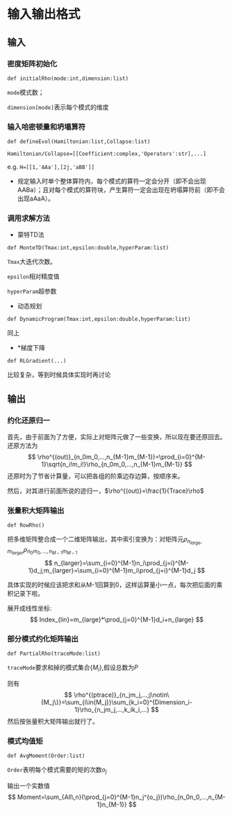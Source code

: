 # 输入输出格式

## 输入

### 密度矩阵初始化

``def initialRho(mode:int,dimension:list)``

``mode``模式数；

``dimension[mode]``表示每个模式的维度

### 输入哈密顿量和坍塌算符

``def defineEvol(Hamiltonian:list,Collapse:list)``

``Hamiltonian/Collapse=[[Coefficient:complex,'Operators':str],...]`` 

e.g. ``H=[[1,'AAa'],[2j,'aBB']]``

* 规定输入时单个整体算符内，每个模式的算符一定会分开（即不会出现AABa）；且对每个模式的算符块，产生算符一定会出现在坍塌算符前（即不会出现aAaA）。

### 调用求解方法

* 蒙特TD法

``def MonteTD(Tmax:int,epsilon:double,hyperParam:list)``

``Tmax``大迭代次数。

``epsilon``相对精度值

``hyperParam``超参数

* 动态规划

``def DynamicProgram(Tmax:int,epsilon:double,hyperParam:list)``

同上

* *梯度下降

``def RLGradient(...)``

比较复杂，等到时候具体实现时再讨论

## 输出

### 约化还原归一

首先，由于前面为了方便，实际上对矩阵元做了一些变换，所以现在要还原回去。还原方法为
$$
\rho^{(out)}_{n_0m_0,...,n_{M-1}m_{M-1}}=\prod_{i=0}^{M-1}\sqrt{n_i!m_i!}\rho_{n_0m_0,...,n_{M-1}m_{M-1}}
$$
还原时为了节省计算量，可以把各组的阶乘边存边算，按顺序来。

然后，对其进行前面所说的迹归一，$\rho^{(out)}=\frac{1}{Trace}\rho$

### 张量积大矩阵输出

``def RowRho()``

把多维矩阵整合成一个二维矩阵输出，其中索引变换为：对矩阵元$\rho_{n_{large},m_{larger}}\rho_{n_0m_0,...,n_{M-1}m_{M-1}}$
$$
n_{larger}=\sum_{i=0}^{M-1}n_i\prod_{j=i}^{M-1}d_j;m_{larger}=\sum_{i=0}^{M-1}m_i\prod_{j=i}^{M-1}d_j
$$

具体实现的时候应该把求和从M-1回算到0，这样运算量小一点，每次把后面的乘积记录下啦。

展开成线性坐标:
$$
Index_{lin}=m_{large}*\prod_{j=0}^{M-1}d_i+n_{large}
$$


### 部分模式约化矩阵输出

``def PartialRho(traceMode:list)``

``traceMode``要求和掉的模式集合$\{M_i\}$,假设总数为$P$

则有
$$
\rho^{(ptrace)}_{n_jm_j,...;j\notin\{M_j\}}=\sum_{i\in{M_j}}\sum_{k_i=0}^{Dimension_i-1}\rho_{n_jm_j,...,k_ik_i,...}
$$
然后按张量积大矩阵输出就行了。

### 模式均值矩

``def AvgMoment(Order:list)``

``Order``表明每个模式需要的矩的次数$o_j$

输出一个实数值
$$
Moment=\sum_{All\,n}(\prod_{j=0}^{M-1}n_j^{o_j})\rho_{n_0n_0,...,n_{M-1}n_{M-1}}
$$
